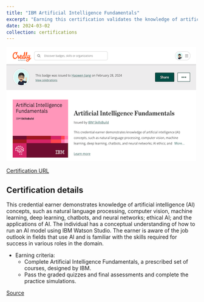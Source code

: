 ```yaml
---
title: "IBM Artificial Intelligence Fundamentals"
excerpt: "Earning this certification validates the knowledge of artificial intelligence (AI) concepts, such as natural language processing, computer vision, machine learning, deep learning, chatbots, and neural networks; AI ethics; and the applications of AI.<br/><img src='/images/ibm-ai-fundamentals.png'>"
date: 2024-03-02
collection: certifications
---
```


![](/images/ibm-ai-fundamentals.png)

[Certification URL](https://www.credly.com/badges/a449699a-c550-4d16-b7a3-f921a84c3597/public_url)

## Certification details

This credential earner demonstrates knowledge of artificial intelligence (AI) concepts, such as natural language processing, computer vision, machine learning, deep learning, chatbots, and neural networks; ethical AI; and the applications of AI. The individual has a conceptual understanding of how to run an AI model using IBM Watson Studio. The earner is aware of the job outlook in fields that use AI and is familiar with the skills required for success in various roles in the domain.

- Earning criteria:
	-   Complete Artificial Intelligence Fundamentals, a prescribed set of courses, designed by IBM.
	-   Pass the graded quizzes and final assessments and complete the practice simulations.

[Source](https://www.ibm.com/training/badge/artificial-intelligence-fundamentals)
<!--stackedit_data:
eyJoaXN0b3J5IjpbLTEyOTgwMjkyMzAsLTE3MjM2OTE4NDQsNT
k4NTEyNTddfQ==
-->